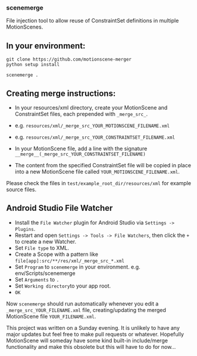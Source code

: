 ### scenemerge

File injection tool to allow reuse of ConstraintSet definitions in multiple MotionScenes.

## In your environment:

    git clone https://github.com/motionscene-merger
    python setup install

    scenemerge .


## Creating merge instructions:
- In your resources/xml directory, create your MotionScene and ConstraintSet files, each prepended with `_merge_src_`.
 - e.g. `resources/xml/_merge_src_YOUR_MOTIONSCENE_FILENAME.xml`
 - e.g. `resources/xml/_merge_src_YOUR_CONSTRAINTSET_FILENAME.xml`

- In your MotionScene file, add a line with the signature `__merge__(_merge_src_YOUR_CONSTRAINTSET_FILENAME)`
- The content from the specified ConstraintSet file will be copied in place into a new MotionScene file called `YOUR_MOTIONSCENE_FILENAME.xml`.

Please check the files in `test/example_root_dir/resources/xml` for example source files.

## Android Studio File Watcher
- Install the `File Watcher` plugin for Android Studio via `Settings -> Plugins`.
- Restart and open `Settings -> Tools -> File Watchers`, then click the `+` to create a new Watcher.
- Set `File type` to XML.
- Create a Scope with a pattern like `file[app]:src/**/res/xml/_merge_src_*.xml`
- Set `Program` to `scenemerge` in your environment. e.g. env/Scripts/scenemerge
- Set `Arguments` to `.`
- Set `Working directory`to your app root.
- `OK`

Now `scenemerge` should run automatically whenever you edit a `_merge_src_YOUR_FILENAME.xml` file,
creating/updating the merged MotionScene file `YOUR_FILENAME.xml`.


This project was written on a Sunday evening. It is unlikely to have any major updates but feel free to make pull requests or whatever.
Hopefully MotionScene will someday have some kind built-in include/merge functionality and make this obsolete but this will have to do for now...
